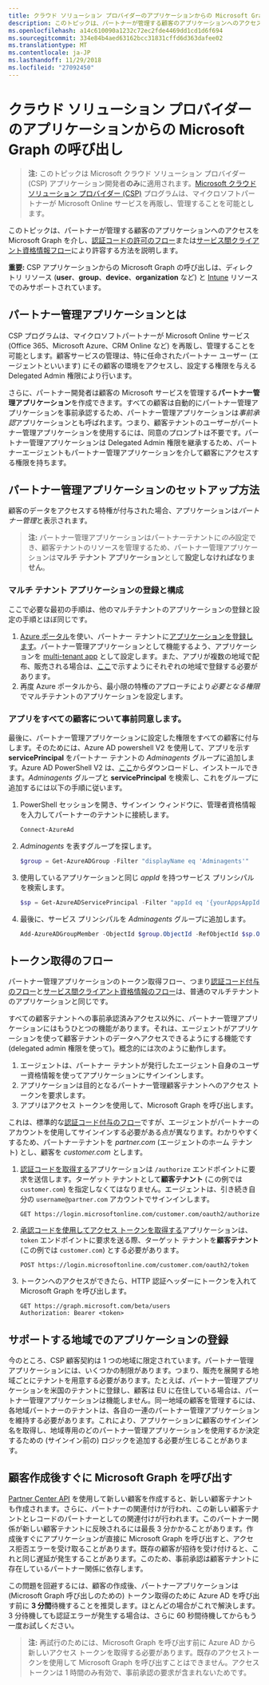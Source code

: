 ```yaml
---
title: クラウド ソリューション プロバイダーのアプリケーションからの Microsoft Graph の呼び出し
description: このトピックは、パートナーが管理する顧客のアプリケーションへのアクセスを Microsoft Graph を介し、認証コードの許可のフローまたはサービス間クライアント資格情報フローにより許容する方法を説明します。
ms.openlocfilehash: a14c610090a1232c72ec2fde4469dd1cd1d6f694
ms.sourcegitcommit: 334e84b4aed63162bcc31831cffd6d363dafee02
ms.translationtype: MT
ms.contentlocale: ja-JP
ms.lasthandoff: 11/29/2018
ms.locfileid: "27092450"
---
```

# <a name="call-microsoft-graph-from-a-cloud-solution-provider-application"></a>クラウド ソリューション プロバイダーのアプリケーションからの Microsoft Graph の呼び出し

> **注:** このトピックは Microsoft クラウド ソリューション プロバイダー (CSP) アプリケーション開発者**のみ**に適用されます。[Microsoft クラウド ソリューション プロバイダー (CSP)](https://partner.microsoft.com/ja-JP/cloud-solution-provider) プログラムは、マイクロソフトパートナーが Microsoft Online サービスを再販し、管理することを可能とします。

このトピックは、パートナーが管理する顧客のアプリケーションへのアクセスを Microsoft Graph を介し、[認証コードの許可のフロー](https://docs.microsoft.com/ja-JP/azure/active-directory/develop/active-directory-protocols-oauth-code)または[サービス間クライアント資格情報フロー](https://docs.microsoft.com/ja-JP/azure/active-directory/develop/active-directory-protocols-oauth-service-to-service)により許容する方法を説明します。

**重要:** CSP アプリケーションからの Microsoft Graph の呼び出しは、ディレクトリ リソース (**user**、**group**、**device**、**organization** など) と [Intune](/graph/api/resources/intune-graph-overview?view=graph-rest-beta) リソースでのみサポートされています。

## <a name="what-is-a-partner-managed-application"></a>パートナー管理アプリケーションとは

CSP プログラムは、マイクロソフトパートナーが Microsoft Online サービス (Office 365、Microsoft Azure、CRM Online など) を再販し、管理することを可能とします。顧客サービスの管理は、特に任命されたパートナー ユーザー (エージェントといいます) にその顧客の環境をアクセスし、設定する権限を与える Delegated Admin 権限により行います。

さらに、パートナー開発者は顧客の Microsoft サービスを管理する**パートナー管理アプリケーション**を作成できます。すべての顧客は自動的にパートナー管理アプリケーションを事前承認するため、パートナー管理アプリケーションは*事前承認*アプリケーションとも呼ばれます。つまり、顧客テナントのユーザーがパートナー管理アプリケーションを使用するには、同意のプロンプトは不要です。パートナー管理アプリケーションは Delegated Admin 権限を継承するため、パートナーエージェントもパートナー管理アプリケーションを介して顧客にアクセスする権限を持ちます。

## <a name="how-to-set-up-a-partner-managed-application"></a>パートナー管理アプリケーションのセットアップ方法

顧客のデータをアクセスする特権が付与された場合、アプリケーションは*パートナー管理*と表示されます。

> **注:** パートナー管理アプリケーションはパートナーテナントに*のみ*設定でき、顧客テナントのリソースを管理するため、パートナー管理アプリケーションは**マルチ テナント アプリケーション**として**設定しなければなりません**。

### <a name="register-and-configure-a-multi-tenant-app"></a>マルチ テナント アプリケーションの登録と構成

ここで必要な最初の手順は、他のマルチテナントのアプリケーションの登録と設定の手順とほぼ同じです。

1. [Azure ポータル](https://portal.azure.com)を使い、パートナー テナントに[アプリケーションを登録します](https://docs.microsoft.com/ja-JP/azure/active-directory/active-directory-app-registration)。パートナー管理アプリケーションとして機能するよう、アプリケーションを [multi-tenant app](https://docs.microsoft.com/ja-JP/azure/active-directory/develop/active-directory-devhowto-multi-tenant-overview#update-registration-to-be-multi-tenant) として設定します。また、アプリが複数の地域で配布、販売される場合は、<a href="#region">ここ</a>で示すようにそれぞれの地域で登録する必要があります。
2. 再度 Azure ポータルから、最小限の特権のアプローチにより*必要となる権限*でマルチテナントのアプリケーションを設定します。

### <a name="pre-consent-your-app-for-all-your-customers"></a>アプリをすべての顧客について事前同意します。

最後に、パートナー管理アプリケーションに設定した権限をすべての顧客に付与します。そのためには、Azure AD powershell V2 を使用して、アプリを示す **servicePrincipal** をパートナー テナントの *Adminagents* グループに追加します。Azure AD PowerShell V2 は、[ここ](https://www.powershellgallery.com/packages/AzureAD)からダウンロードし、インストールできます。*Adminagents* グループと **servicePrincipal** を検索し、これをグループに追加するには以下の手順に従います。

1. PowerShell セッションを開き、サインイン ウィンドウに、管理者資格情報を入力してパートナーのテナントに接続します。

    ```PowerShell
    Connect-AzureAd
    ```

2. *Adminagents* を表すグループを探します。

    ```PowerShell
    $group = Get-AzureADGroup -Filter "displayName eq 'Adminagents'"
    ```

3. 使用しているアプリケーションと同じ *appId* を持つサービス プリンシパルを検索します。

    ```PowerShell
    $sp = Get-AzureADServicePrincipal -Filter "appId eq '{yourAppsAppId}'"
    ```

4. 最後に、サービス プリンシパルを *Adminagents* グループに追加します。

    ```PowerShell
    Add-AzureADGroupMember -ObjectId $group.ObjectId -RefObjectId $sp.ObjectId
    ```

## <a name="token-acquisition-flows"></a>トークン取得のフロー

パートナー管理アプリケーションのトークン取得フロー、つまり[認証コード付与のフロー](https://docs.microsoft.com/ja-JP/azure/active-directory/develop/active-directory-protocols-oauth-code)と[サービス間クライアント資格情報のフロー](https://docs.microsoft.com/ja-JP/azure/active-directory/develop/active-directory-protocols-oauth-service-to-service)は、普通のマルチテナントのアプリケーションと同じです。

すべての顧客テナントへの事前承認済みアクセス以外に、パートナー管理アプリケーションにはもうひとつの機能があります。それは、エージェントがアプリケーションを使って顧客テナントのデータへアクセスできるようにする機能です (delegated admin 権限を使って)。概念的には次のように動作します。

1. エージェントは、パートナー テナントが発行したエージェント自身のユーザー資格情報を使ってアプリケーションにサインインします。
2. アプリケーションは目的となるパートナー管理顧客テナントへのアクセス トークンを要求します。
3. アプリはアクセス トークンを使用して、Microsoft Graph を呼び出します。

これは、標準的な[認証コード付与のフロー](https://docs.microsoft.com/ja-JP/azure/active-directory/develop/active-directory-protocols-oauth-code)ですが、エージェントがパートナーのアカウントを使用してサインインする必要がある点が異なります。わかりやすくするため、パートナーテナントを *partner.com* (エージェントのホーム テナント) とし、顧客を *customer.com* とします。

1. [認証コードを取得する](https://docs.microsoft.com/ja-JP/azure/active-directory/develop/active-directory-protocols-oauth-code#request-an-authorization-code)アプリケーションは ```/authorize``` エンドポイントに要求を送信します。ターゲット テナントとして**顧客テナント** (この例では ```customer.com```) を指定しなくてはなりません。エージェントは、引き続き自分の ```username@partner.com``` アカウントでサインインします。

    ```http
    GET https://login.microsoftonline.com/customer.com/oauth2/authorize
    ```

2. [承認コードを使用してアクセス トークンを取得する](https://docs.microsoft.com/ja-JP/azure/active-directory/develop/active-directory-protocols-oauth-code#use-the-authorization-code-to-request-an-access-token)アプリケーションは、```token``` エンドポイントに要求を送る際、ターゲット テナントを**顧客テナント** (この例では ```customer.com```) とする必要があります。

    ```http
    POST https://login.microsoftonline.com/customer.com/oauth2/token
    ```

3. トークンへのアクセスができたら、HTTP 認証ヘッダーにトークンを入れて Microsoft Graph を呼び出します。

    ```http
    GET https://graph.microsoft.com/beta/users
    Authorization: Bearer <token>
    ```

## <a name="register-your-app-in-the-regions-you-support"></a>サポートする地域でのアプリケーションの登録
<a name="region"></a>

今のところ、CSP 顧客契約は 1 つの地域に限定されています。パートナー管理アプリケーションには、いくつかの制限があります。つまり、販売を展開する地域ごとにテナントを用意する必要があります。たとえば、パートナー管理アプリケーションを米国のテナントに登録し、顧客は EU に在住している場合は、パートナー管理アプリケーションは機能しません。同一地域の顧客を管理するには、各地域パートナーのテナントは、各自の一連のパートナー管理アプリケーションを維持する必要があります。これにより、アプリケーションに顧客のサインイン名を取得し、地域専用のどのパートナー管理アプリケーションを使用するか決定するための (サインイン前の) ロジックを追加する必要が生じることがあります。

## <a name="calling-microsoft-graph-immediately-after-customer-creation"></a>顧客作成後すぐに Microsoft Graph を呼び出す

[Partner Center API](https://partnercenter.microsoft.com/ja-JP/partner/developer) を使用して新しい顧客を作成すると、新しい顧客テナントも作成されます。さらに、パートナーの関連付けが行われ、この新しい顧客テナントとレコードのパートナーとしての関連付けが行われます。このパートナー関係が新しい顧客テナントに反映されるには最長 3 分かかることがあります。作成後すぐにアプリケーションが直接に Microsoft Graph を呼び出すと、アクセス拒否エラーを受け取ることがあります。既存の顧客が招待を受け付けると、これと同じ遅延が発生することがあります。このため、事前承認は顧客テナントに存在しているパートナー関係に依存します。

この問題を回避するには、顧客の作成後、パートナーアプリケーションは (Microsoft Graph 呼び出しのための) トークン取得のために Azure AD を呼び出す前に **3 分間**待機することを推奨します。ほとんどの場合がこれで解決します。3 分待機しても認証エラーが発生する場合は、さらに 60 秒間待機してからもう一度お試しください。

> **注:** 再試行のためには、Microsoft Graph を呼び出す前に Azure  AD から新しいアクセス トークンを取得する必要があります。既存のアクセストークンを使用して Microsoft Graph を呼び出すことはできません。アクセス トークンは 1 時間のみ有効で、事前承認の要求が含まれないためです。
